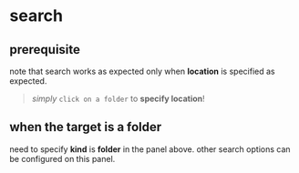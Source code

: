 # search
## **prerequisite**
note that search works as expected only when **location** is specified as expected.
> *simply* `click on a folder` to **specify location**!

## when the target is a folder
need to specify **kind** is **folder** in the panel above.
other search options can be configured on this panel.

